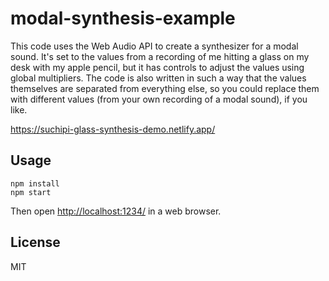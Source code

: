 # modal-synthesis-example

This code uses the Web Audio API to create a synthesizer for a modal sound. It's set to the values from a recording of me hitting a glass on my desk with my apple pencil, but it has controls to adjust the values using global multipliers. The code is also written in such a way that the values themselves are separated from everything else, so you could replace them with different values (from your own recording of a modal sound), if you like.

<https://suchipi-glass-synthesis-demo.netlify.app/>

## Usage

```
npm install
npm start
```

Then open <http://localhost:1234/> in a web browser.

## License

MIT
